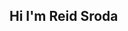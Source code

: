 ## Hi I'm Reid Sroda

<!--
**reidsroda/reidsroda** is a ✨ _special_ ✨ repository because its `README.md` (this file) appears on your GitHub profile.

Here are some ideas to get you started:

- 🔭 I’m currently building a dating app called MatchMe
- 👯 I’m looking to collaborate on building communities in analytics and tech
- 📫 How to reach me: Message me on Linkedin or email me at rgsroda@yahoo.com
- 😄 Pronouns: He/Him
- ⚡ Education: University of Wisconsin Madison - B.S. Statistics & B.S. Data Science


